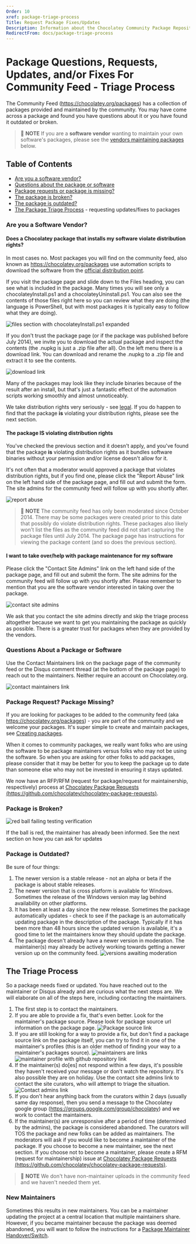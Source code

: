 ```yaml
---
Order: 10
xref: package-triage-process
Title: Request Package Fixes/Updates
Description: Information about the Chocolatey Community Package Repository triage process
RedirectFrom: docs/package-triage-process
---
```


# Package Questions, Requests, Updates, and/or Fixes For Community Feed - Triage Process

The Community Feed (https://chocolatey.org/packages) has a collection of packages provided and maintained by the community. You may have come across a package and found you have questions about it or you have found it outdated or broken.

> :memo: **NOTE** If you are a **software vendor** wanting to maintain your own software's packages, please see the [vendors maintaining packages](#i-want-to-take-overhelp-with-package-maintenance-for-my-software) below.

## Table of Contents

* [Are you a software vendor?](#are-you-a-software-vendor)
* [Questions about the package or software](#questions-about-a-package-or-software)
* [Package requests or package is missing?](#package-request-package-missing)
* [The package is broken?](#package-is-broken)
* [The package is outdated?](#package-is-outdated)
* [The Package Triage Process](#the-triage-process) - requesting updates/fixes to packages

### Are you a Software Vendor?
#### Does a Chocolatey package that installs my software violate distribution rights?

In most cases no. Most packages you will find on the community feed, also known as https://chocolatey.org/packages use automation scripts to download the software from the [official distribution point](xref:legal#distributions-aka-chocolatey-packages).

If you visit the package page and slide down to the Files heading, you can see what is included in the package. Many times you will see only a chocolateyInstall.ps1 and a chocolateyUninstall.ps1. You can also see the contents of those files right here so you can review what they are doing (the language is PowerShell, but with most packages it is typically easy to follow what they are doing).

![files section with chocolateyInstall.ps1 expanded](/assets/images/moderation-10.jpg)

If you don't trust the package page (or if the package was published before July 2014), we invite you to download the actual package and inspect the contents (the .nupkg is just a .zip file after all). On the left menu there is a download link. You can download and rename the .nupkg to a .zip file and extract it to see the contents.

![download link](/assets/images/triage-download.jpg)

Many of the packages may look like they include binaries because of the result after an install, but that's just a fantastic effect of the automation scripts working smoothly and almost unnoticeably.

We take distribution rights very seriously - see [legal](xref:legal#distributions-aka-chocolatey-packages). If you do happen to find that the package **is** violating your distribution rights, please see the next section.

#### The package IS violating distribution rights
You've checked the previous section and it doesn't apply, and you've found that the package **is** violating distribution rights as it bundles software binaries without your permission and/or license doesn't allow for it.

It's not often that a moderator would approved a package that violates distribution rights, but if you find one, please click the "Report Abuse" link on the left hand side of the package page, and fill out and submit the form. The site admins for the community feed will follow up with you shortly after.

![report abuse](/assets/images/triage-reportabuse.jpg)

> :memo: **NOTE** The community feed has only been moderated since October 2014. There may be some packages were created prior to this date that possibly do violate distribution rights. These packages also likely won't list the files as the community feed did not start capturing the package files until July 2014. The package page has instructions for viewing the package content (and so does the previous section).

#### I want to take over/help with package maintenance for my software
Please click the "Contact Site Admins" link on the left hand side of the package page, and fill out and submit the form. The site admins for the community feed will follow up with you shortly after. Please remember to mention that you are the software vendor interested in taking over the package.

![contact site admins](/assets/images/triage-siteadmins.jpg)

We ask that you contact the site admins directly and skip the triage process altogether because we want to get you maintaining the package as quickly as possible. There is a greater trust for packages when they are provided by the vendors.

### Questions About a Package or Software
Use the Contact Maintainers link on the package page of the community feed or the Disqus comment thread (at the bottom of the package page) to reach out to the maintainers. Neither require an account on Chocolatey.org.

![contact maintainers link](/assets/images/triage-maintainers.jpg)

### Package Request? Package Missing?
If you are looking for packages to be added to the community feed (aka https://chocolatey.org/packages) - you are part of the community and we welcome your packages. It's super simple to create and maintain packages, see [Creating packages](xref:create-packages).

When it comes to community packages, we really want folks who are using the software to be package maintainers versus folks who may not be using the software. So when you are asking for other folks to add packages, please consider that it may be better for you to keep the package up to date than someone else who may not be invested in ensuring it stays updated.

We now have an RFP/RFM (request for package/request for maintainership, respectively) process at [Chocolatey Package Requests (https://github.com/chocolatey/chocolatey-package-requests)](https://github.com/chocolatey/chocolatey-package-requests).

### Package is Broken?
![red ball failing testing verification](/assets/images/triage-broken.jpg)

If the ball is red, the maintainer has already been informed. See the next section on how you can ask for updates

### Package is Outdated?
Be sure of four things:

1. The newer version is a stable release - not an alpha or beta if the package is about stable releases.
1. The newer version that is cross platform is available for Windows. Sometimes the release of the Windows version may lag behind availability on other platforms.
1. It has been at least a day since the new release. Sometimes the package automatically updates - check to see if the package is an automatically updating package in the description of the package. Typically if it has been more than 48 hours since the updated version is available, it's a good time to let the maintainers know they should update the package.
1. The package doesn't already have a newer version in moderation. The maintainer(s) may already be actively working towards getting a newer version up on the community feed.
![versions awaiting moderation](/assets/images/triage-waiting.jpg)

## The Triage Process
So a package needs fixed or updated. You have reached out to the maintainer or Disqus already and are curious what the next steps are. We will elaborate on all of the steps here, including contacting the maintainers.

1. The first step is to contact the maintainers.
1. If you are able to provide a fix, that's even better. Look for the maintainer's package source. Please look for package source url information on the package page.
![Package source link](/assets/images/triage-packagesource.jpg)
1. If you are still looking for a way to provide a fix, but don't find a package source link on the package itself, you can try to find it in one of the maintainer's profiles (this is an older method of finding your way to a maintainer's packages source).
![maintainers are links](/assets/images/triage-maintainerlinks.jpg)
![maintainer profile with github repository link](/assets/images/triage-maintainerrepository.jpg)
1. If the maintainer(s) do[es] not respond within a few days, it's possible they haven't received your message or don't watch the repository. It's also possible they are on holiday. Use the contact site admins link to contact the site curators, who will attempt to triage the situation.
![Contact admins link](/assets/images/triage-siteadmins.jpg)
1. If you don't hear anything back from the curators within 2 days (usually same day response), then you send a message to the Chocolatey google group (https://groups.google.com/group/chocolatey) and we work to contact the maintainers.
1. If the maintainer(s) are unresponsive after a period of time (determined by the admins), the package is considered abandoned. The curators will TOS the package and new folks can be added as maintainers. The moderators will ask if you would like to become a maintainer of the package. If you choose to become a new maintainer, see the next section.  If you choose not to become a maintainer, please create a RFM (request for maintainership) issue at [Chocolatey Package Requests (https://github.com/chocolatey/chocolatey-package-requests)](https://github.com/chocolatey/chocolatey-package-requests).

> :memo: **NOTE** We don't have non-maintainer uploads in the community feed and we haven't needed them yet.

### New Maintainers
Sometimes this results in new maintainers. You can be a maintainer updating the project at a central location that multiple maintainers share. However, if you became maintainer because the package was deemed abandoned, you will want to follow the instructions for a [Package Maintainer Handover/Switch](xref:package-maintainer-handover).